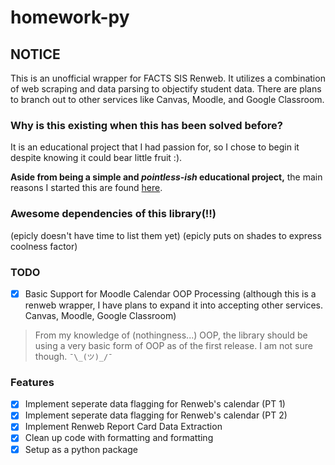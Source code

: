 # homework-py

## NOTICE

This is an unofficial wrapper for FACTS SIS Renweb. It utilizes a combination of web scraping and data parsing to objectify student data. There are plans to branch out to other services like Canvas, Moodle, and Google Classroom.

### Why is this existing when this has been solved before?

It is an educational project that I had passion for, so I chose to begin it despite knowing it could bear little fruit :).

**Aside from being a simple and *pointless-ish* educational project,** the main reasons I started this are found [here](reasons.md).

### Awesome dependencies of this library(!!)

(epicly doesn't have time to list them yet) (epicly puts on shades to express coolness factor)

### TODO

- [x] Basic Support for Moodle Calendar OOP Processing (although this is a renweb wrapper, I have plans to expand it into accepting other services. Canvas, Moodle, Google Classroom)

> From my knowledge of (nothingness...) OOP, the library should be using a very basic form of OOP as of the first release. I am not sure though. `¯\_(ツ)_/¯`

### Features

- [x] Implement seperate data flagging for Renweb's calendar (PT 1)
- [x] Implement seperate data flagging for Renweb's calendar (PT 2)
- [x] Implement Renweb Report Card Data Extraction 
- [x] Clean up code with formatting and formatting
- [x] Setup as a python package
